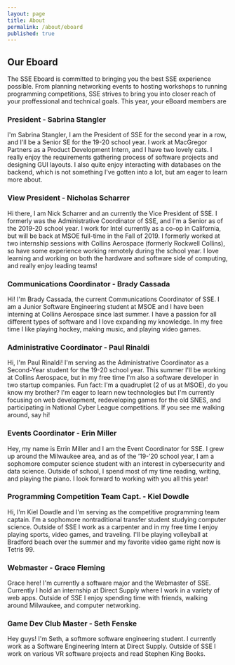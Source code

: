 ```yaml
---
layout: page
title: About
permalink: /about/eboard
published: true
---
```



## Our Eboard

The SSE Eboard is committed to bringing you the best SSE experience possible. From planning networking events to hosting workshops to running programming competitions, SSE strives to bring you into closer reach of your proffessional and technical goals. This year, your eBoard members are

### President - Sabrina Stangler
I'm Sabrina Stangler, I am the President of SSE for the second year in a row, and I'll be a Senior SE for the 19-20 school year. I work at MacGregor Partners as a Product Development Intern, and I have two lovely cats. I really enjoy the requirements gathering process of software projects and designing GUI layouts. I also quite enjoy interacting with databases on the backend, which is not something I've gotten into a lot, but am eager to learn more about.

### View President - Nicholas Scharrer
Hi there, I am Nick Scharrer and an currently the Vice President of SSE. I formerly was the Administrative Coordinator of SSE, and I'm a Senior as of the 2019-20 school year. I work for Intel currently as a co-op in California, but will be back at MSOE full-time in the Fall of 2019. I formerly worked at two internship sessions with Collins Aerospace (formerly Rockwell Collins), so have some experience working remotely during the school year. I love learning and working on both the hardware and software side of computing, and really enjoy leading teams!

### Communications Coordinator - Brady Cassada
Hi! I'm Brady Cassada, the current Communications Coordinator of SSE. I am a Junior Software Engineering student at MSOE and I have been interning at Collins Aerospace since last summer. I have a passion for all different types of software and I love expanding my knowledge. In my free time I like playing hockey, making music, and playing video games. 

### Administrative Coordinator - Paul Rinaldi
Hi, I'm Paul Rinaldi! I'm serving as the Administrative Coordinator as a Second-Year student for the 19-20 school year. This summer I'll be working at Collins Aerospace, but in my free time I'm also a software developer in two startup companies. Fun fact: I'm a quadruplet (2 of us at MSOE), do you know my brother? I'm eager to learn new technologies but I'm currently focusing on web development, redeveloping games for the old SNES, and participating in National Cyber League competitions. If you see me walking around, say hi!

### Events Coordinator - Erin Miller
Hey, my name is Errin Miller and I am the Event Coordinator for SSE. I grew up around the Milwaukee area, and as of the ’19-’20 school year, I am a sophomore computer science student with an interest in cybersecurity and data science. Outside of school, I spend most of my time reading, writing, and playing the piano. I look forward to working with you all this year!

### Programming Competition Team Capt. - Kiel Dowdle
Hi, I’m Kiel Dowdle and I'm serving as the competitive programming team captain. I’m a sophomore nontraditional transfer student studying computer science. Outside of SSE I work as a carpenter and in my free time I enjoy playing sports, video games, and traveling. I'll be playing volleyball at Bradford beach over the summer and my favorite video game right now is Tetris 99.

### Webmaster - Grace Fleming
Grace here! I'm currently a software major and the Webmaster of SSE. Currently I hold an internship at Direct Supply where I work in a variety of web apps. Outside of SSE I enjoy spending time with friends, walking around Milwaukee, and computer networking.

### Game Dev Club Master - Seth Fenske
Hey guys! I'm Seth, a softmore software engineering student. I currently work as a Software Engineering Intern at Direct Supply. Outside of SSE I work on various VR software projects and read Stephen King Books.